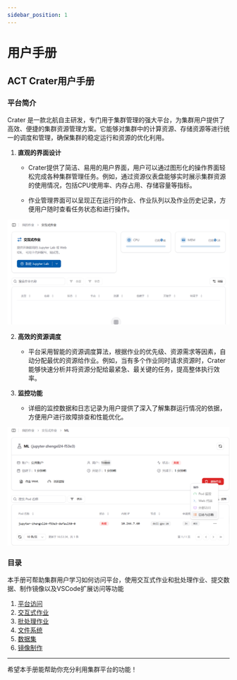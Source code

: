 ```yaml
---
sidebar_position: 1
---
```


# 用户手册
## ACT Crater用户手册
### 平台简介

Crater 是一款北航自主研发，专门用于集群管理的强大平台，为集群用户提供了高效、便捷的集群资源管理方案。它能够对集群中的计算资源、存储资源等进行统一的调度和管理，确保集群的稳定运行和资源的优化利用。

1. **直观的界面设计**
   - Crater提供了简洁、易用的用户界面，用户可以通过图形化的操作界面轻松完成各种集群管理任务。例如，通过资源仪表盘能够实时展示集群资源的使用情况，包括CPU使用率、内存占用、存储容量等指标。
   
   - 作业管理界面可以呈现正在运行的作业、作业队列以及作业历史记录，方便用户随时查看任务状态和进行操作。
   

![jobshow](./images/jobshow.png)

2. **高效的资源调度**
   - 平台采用智能的资源调度算法，根据作业的优先级、资源需求等因素，自动分配最优的资源给作业。例如，当有多个作业同时请求资源时，Crater能够快速分析并将资源分配给最紧急、最关键的任务，提高整体执行效率。
   
3. **监控功能** 
   - 详细的监控数据和日志记录为用户提供了深入了解集群运行情况的依据，方便用户进行故障排查和性能优化。 
   
![log_diagnosis](./images/log_diagnosis.png)

### 目录
本手册可帮助集群用户学习如何访问平台，使用交互式作业和批处理作业、提交数据、制作镜像以及VSCode扩展访问等功能
1. [平台访问](./quick-start/login.md)
2. [交互式作业](./quick-start/interactive.md)
3. [批处理作业](./quick-start/batchprocess.md)
4. [文件系统](./file/file.md)
5. [数据集](./file/dataset.md)
6. [镜像制作](./image/imagebuild.md)

---

希望本手册能帮助你充分利用集群平台的功能！